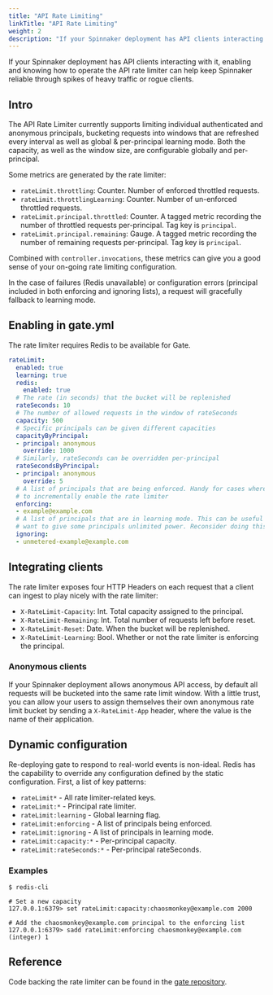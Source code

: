 ```yaml
---
title: "API Rate Limiting"
linkTitle: "API Rate Limiting"
weight: 2
description: "If your Spinnaker deployment has API clients interacting with it, enabling and knowing how to operate the API rate limiter can help keep Spinnaker reliable through spikes of heavy traffic or rogue clients."
---
```


If your Spinnaker deployment has API clients interacting with it, enabling and
knowing how to operate the API rate limiter can help keep Spinnaker reliable
through spikes of heavy traffic or rogue clients.

## Intro

The API Rate Limiter currently supports limiting individual authenticated and
anonymous principals, bucketing requests into windows that are refreshed every
interval as well as global & per-principal learning mode. Both the capacity, as
well as the window size, are configurable globally and per-principal.

Some metrics are generated by the rate limiter:

* `rateLimit.throttling`: Counter. Number of enforced throttled requests.
* `rateLimit.throttlingLearning`: Counter. Number of un-enforced throttled
  requests.
* `rateLimit.principal.throttled`: Counter. A tagged metric recording the number
  of throttled requests per-principal. Tag key is `principal`.
* `rateLimit.principal.remaining`: Gauge. A tagged metric recording the number
  of remaining requests per-principal. Tag key is `principal`.

Combined with `controller.invocations`, these metrics can give you a good sense
of your on-going rate limiting configuration.

In the case of failures (Redis unavailable) or configuration errors (principal
included in both enforcing and ignoring lists), a request will gracefully
fallback to learning mode.

## Enabling in gate.yml

The rate limiter requires Redis to be available for Gate.

```yaml
rateLimit:
  enabled: true
  learning: true
  redis:
    enabled: true
  # The rate (in seconds) that the bucket will be replenished
  rateSeconds: 10
  # The number of allowed requests in the window of rateSeconds
  capacity: 500
  # Specific principals can be given different capacities
  capacityByPrincipal:
  - principal: anonymous
    override: 1000
  # Similarly, rateSeconds can be overridden per-principal
  rateSecondsByPrincipal:
  - principal: anonymous
    override: 5
  # A list of principals that are being enforced. Handy for cases where you want
  # to incrementally enable the rate limiter
  enforcing:
  - example@example.com
  # A list of principals that are in learning mode. This can be useful if you
  # want to give some principals unlimited power. Reconsider doing this :)
  ignoring:
  - unmetered-example@example.com
```

## Integrating clients

The rate limiter exposes four HTTP Headers on each request that a client can
ingest to play nicely with the rate limiter:

* `X-RateLimit-Capacity`: Int. Total capacity assigned to the principal.
* `X-RateLimit-Remaining`: Int. Total number of requests left before reset.
* `X-RateLimit-Reset`: Date. When the bucket will be replenished.
* `X-RateLimit-Learning`: Bool. Whether or not the rate limiter is enforcing the
  principal.

### Anonymous clients

If your Spinnaker deployment allows anonymous API access, by default all
requests will be bucketed into the same rate limit window. With a little trust,
you can allow your users to assign themselves their own anonymous rate limit
bucket by sending a `X-RateLimit-App` header, where the value is the name of
their application.

## Dynamic configuration

Re-deploying gate to respond to real-world events is non-ideal. Redis has the
capability to override any configuration defined by the static configuration.
First, a list of key patterns:

* `rateLimit*` - All rate limiter-related keys.
* `rateLimit:*` - Principal rate limiter.
* `rateLimit:learning` - Global learning flag.
* `rateLimit:enforcing` - A list of principals being enforced.
* `rateLimit:ignoring` - A list of principals in learning mode.
* `rateLimit:capacity:*` - Per-principal capacity.
* `rateLimit:rateSeconds:*` - Per-principal rateSeconds.

### Examples

```
$ redis-cli

# Set a new capacity
127.0.0.1:6379> set rateLimit:capacity:chaosmonkey@example.com 2000

# Add the chaosmonkey@example.com principal to the enforcing list
127.0.0.1:6379> sadd rateLimit:enforcing chaosmonkey@example.com
(integer) 1
```

## Reference

Code backing the rate limiter can be found in the [gate repository][0].

[0]:https://github.com/spinnaker/gate/tree/master/gate-web/src/main/groovy/com/netflix/spinnaker/gate/ratelimit
